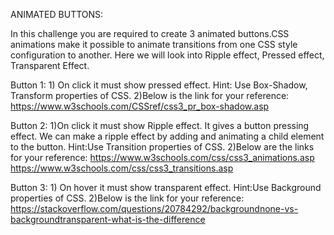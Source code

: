 ANIMATED BUTTONS:

In this challenge you are required to create 3 animated buttons.CSS animations make it possible to animate transitions from one CSS style configuration to another. Here we will look into Ripple effect, Pressed effect, Transparent Effect.


Button 1: 1) On click it must show pressed effect. 
          Hint: Use Box-Shadow, Transform properties of CSS.
          2)Below is the link for your reference:
          https://www.w3schools.com/CSSref/css3_pr_box-shadow.asp

Button 2: 1)On click it must show Ripple effect. It gives a button pressing effect. We can make a ripple 
           effect by adding and animating a child element to the button.
           Hint:Use Transition properties of CSS.
          2)Below are the links for your reference:
           https://www.w3schools.com/css/css3_animations.asp
           https://www.w3schools.com/css/css3_transitions.asp
           
Button 3: 1) On hover it must show transparent effect. 
          Hint:Use Background properties of CSS.
          2)Below is the link for your reference:
          https://stackoverflow.com/questions/20784292/backgroundnone-vs-backgroundtransparent-what-is-the-difference

